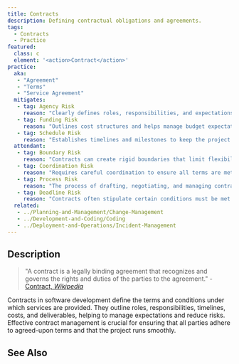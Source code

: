 ```yaml
---
title: Contracts
description: Defining contractual obligations and agreements.
tags: 
  - Contracts
  - Practice
featured: 
  class: c
  element: '<action>Contract</action>'
practice:
  aka: 
   - "Agreement"
   - "Terms"
   - "Service Agreement"
  mitigates:
   - tag: Agency Risk
     reason: "Clearly defines roles, responsibilities, and expectations, reducing dependency issues."
   - tag: Funding Risk
     reason: "Outlines cost structures and helps manage budget expectations."
   - tag: Schedule Risk
     reason: "Establishes timelines and milestones to keep the project on track."
  attendant:
   - tag: Boundary Risk
     reason: "Contracts can create rigid boundaries that limit flexibility."
   - tag: Coordination Risk
     reason: "Requires careful coordination to ensure all terms are met."
   - tag: Process Risk
     reason: "The process of drafting, negotiating, and managing contracts is a process with significant risk."
   - tag: Deadline Risk
     reason: "Contracts often stipulate certain conditions must be met at certain times."
  related:
   - ../Planning-and-Management/Change-Management
   - ../Development-and-Coding/Coding
   - ../Deployment-and-Operations/Incident-Management
---
```


<PracticeIntro details={frontMatter} /> 

## Description

> "A contract is a legally binding agreement that recognizes and governs the rights and duties of the parties to the agreement." - [Contract, _Wikipedia_](https://en.wikipedia.org/wiki/Contract)

Contracts in software development define the terms and conditions under which services are provided. They outline roles, responsibilities, timelines, costs, and deliverables, helping to manage expectations and reduce risks. Effective contract management is crucial for ensuring that all parties adhere to agreed-upon terms and that the project runs smoothly.

## See Also

<TagList tag="Contracts" />
